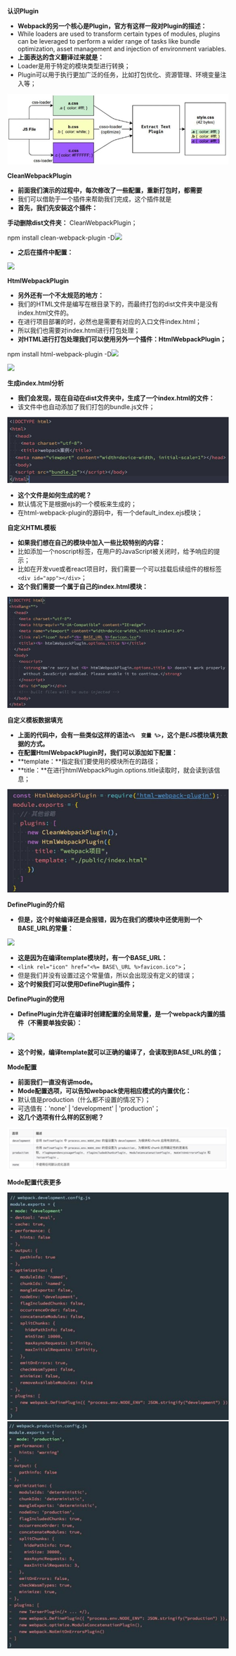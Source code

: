 ﻿
**认识Plugin**

- **Webpack的另一个核心是Plugin，官方有这样一段对Plugin的描述：**
- While loaders are used to transform certain types of modules, plugins can be leveraged to perform a wider range of tasks like bundle optimization, asset management and injection of environment variables.
- **上面表达的含义翻译过来就是：**
- Loader是用于特定的模块类型进行转换；
- Plugin可以用于执行更加广泛的任务，比如打包优化、资源管理、环境变量注入等；

![](./image/Aspose.Words.95866b9b-4faf-4384-adef-fa3ec1796fb5.014.jpeg)

**CleanWebpackPlugin**

- **前面我们演示的过程中，每次修改了一些配置，重新打包时，都需要**
- 我们可以借助于一个插件来帮助我们完成，这个插件就是
- **首先，我们先安装这个插件：**

**手动删除dist文件夹：** CleanWebpackPlugin；

npm install clean-webpack-plugin -D![](./image/Aspose.Words.95866b9b-4faf-4384-adef-fa3ec1796fb5.015.png)

- **之后在插件中配置：**

![](./image/Aspose.Words.95866b9b-4faf-4384-adef-fa3ec1796fb5.016.png)

**HtmlWebpackPlugin**

- **另外还有一个不太规范的地方：**
- 我们的HTML文件是编写在根目录下的，而最终打包的dist文件夹中是没有index.html文件的。
- 在进行项目部署的时，必然也是需要有对应的入口文件index.html；
- 所以我们也需要对index.html进行打包处理；
- **对HTML进行打包处理我们可以使用另外一个插件：HtmlWebpackPlugin；**

npm install html-webpack-plugin -D![](./image/Aspose.Words.95866b9b-4faf-4384-adef-fa3ec1796fb5.017.png)

![](./image/Aspose.Words.95866b9b-4faf-4384-adef-fa3ec1796fb5.018.png)

**生成index.html分析**

- **我们会发现，现在自动在dist文件夹中，生成了一个index.html的文件：**
- 该文件中也自动添加了我们打包的bundle.js文件；

![](./image/Aspose.Words.95866b9b-4faf-4384-adef-fa3ec1796fb5.019.jpeg)

- **这个文件是如何生成的呢？**
- 默认情况下是根据ejs的一个模板来生成的；
- 在html-webpack-plugin的源码中，有一个default\_index.ejs模块；

**自定义HTML模板**

- **如果我们想在自己的模块中加入一些比较特别的内容：**
- 比如添加一个noscript标签，在用户的JavaScript被关闭时，给予响应的提示；
- 比如在开发vue或者react项目时，我们需要一个可以挂载后续组件的根标签`<div id="app"></div>`；
- **这个我们需要一个属于自己的index.html模块：**

![](./image/Aspose.Words.95866b9b-4faf-4384-adef-fa3ec1796fb5.020.jpeg)

**自定义模板数据填充**

- **上面的代码中，会有一些类似这样的语法`<%  变量 %>`，这个是EJS模块填充数据的方式。**
- **在配置HtmlWebpackPlugin时，我们可以添加如下配置：**
- **template：**指定我们要使用的模块所在的路径；
- **title：**在进行htmlWebpackPlugin.options.title读取时，就会读到该信息；

![](./image/Aspose.Words.95866b9b-4faf-4384-adef-fa3ec1796fb5.021.jpeg)

**DefinePlugin的介绍**

- **但是，这个时候编译还是会报错，因为在我们的模块中还使用到一个BASE\_URL的常量：**

![](./image/Aspose.Words.95866b9b-4faf-4384-adef-fa3ec1796fb5.022.png)

- **这是因为在编译template模块时，有一个BASE\_URL：**
- `<link rel="icon" href="<%= BASE\_URL %>favicon.ico">`；
- 但是我们并没有设置过这个常量值，所以会出现没有定义的错误；
- **这个时候我们可以使用DefinePlugin插件；**

**DefinePlugin的使用**

- **DefinePlugin允许在编译时创建配置的全局常量，是一个webpack内置的插件（不需要单独安装）：**

![](./image/Aspose.Words.95866b9b-4faf-4384-adef-fa3ec1796fb5.023.png)

- **这个时候，编译template就可以正确的编译了，会读取到BASE\_URL的值；**

**Mode配置**

- **前面我们一直没有讲mode。**
- **Mode配置选项，可以告知webpack使用相应模式的内置优化：**
- 默认值是production（什么都不设置的情况下）；
- 可选值有：'none' | 'development' | 'production'；
- **这几个选项有什么样的区别呢？**

![](./image/Aspose.Words.95866b9b-4faf-4384-adef-fa3ec1796fb5.024.jpeg)

**Mode配置代表更多**

![](./image/Aspose.Words.95866b9b-4faf-4384-adef-fa3ec1796fb5.025.jpeg) ![](./image/Aspose.Words.95866b9b-4faf-4384-adef-fa3ec1796fb5.026.jpeg)
